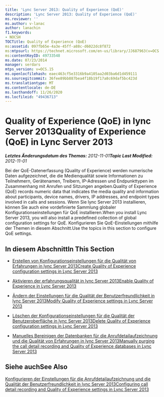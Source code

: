 ```yaml
---
title: 'Lync Server 2013: Quality of Experience (QoE)'
description: 'Lync Server 2013: Quality of Experience (QoE)'
ms.reviewer: ''
ms.author: v-lanac
author: lanachin
f1.keywords:
- NOCSH
TOCTitle: Quality of Experience (QoE)
ms:assetid: 097fb65e-4a3e-45ff-a88c-d6022dc8f872
ms:mtpsurl: https://technet.microsoft.com/en-us/library/JJ687963(v=OCS.15)
ms:contentKeyID: 49733548
ms.date: 07/23/2014
manager: serdars
mtps_version: v=OCS.15
ms.openlocfilehash: eaec463cf5e3316b9a4105aa2d03ba6d1d459111
ms.sourcegitcommit: 36fee89bb887bea4f18b19f17a8c69daf5bc423d
ms.translationtype: MT
ms.contentlocale: de-DE
ms.lasthandoff: 11/26/2020
ms.locfileid: "49436713"
---
```

# <a name="quality-of-experience-qoe-in-lync-server-2013"></a><span data-ttu-id="e686e-103">Quality of Experience (QoE) in lync Server 2013</span><span class="sxs-lookup"><span data-stu-id="e686e-103">Quality of Experience (QoE) in Lync Server 2013</span></span>

<div data-xmlns="http://www.w3.org/1999/xhtml">

<div class="topic" data-xmlns="http://www.w3.org/1999/xhtml" data-msxsl="urn:schemas-microsoft-com:xslt" data-cs="https://msdn.microsoft.com/">

<div data-asp="https://msdn2.microsoft.com/asp">



</div>

<div id="mainSection">

<div id="mainBody"><span data-ttu-id="e686e-104">

<span> </span></span><span class="sxs-lookup"><span data-stu-id="e686e-104">

<span> </span></span></span>

<span data-ttu-id="e686e-105">_**Letztes Änderungsdatum des Themas:** 2012-11-01_</span><span class="sxs-lookup"><span data-stu-id="e686e-105">_**Topic Last Modified:** 2012-11-01_</span></span>

<span data-ttu-id="e686e-106">Bei der QoE-Datenerfassung (Quality of Experience) werden numerische Daten aufgezeichnet, die die Medienqualität sowie Informationen zu Teilnehmern, Gerätenamen, Treibern, IP-Adressen und Endpunkttypen im Zusammenhang mit Anrufen und Sitzungen angeben.</span><span class="sxs-lookup"><span data-stu-id="e686e-106">Quality of Experience (QoE) records numeric data that indicates the media quality and information about participants, device names, drivers, IP addresses, and endpoint types involved in calls and sessions.</span></span> <span data-ttu-id="e686e-107">Wenn Sie lync Server 2013 installieren, können Sie auch eine vordefinierte Sammlung globaler Konfigurationseinstellungen für QoE installieren.</span><span class="sxs-lookup"><span data-stu-id="e686e-107">When you install Lync Server 2013, you will also install a predefined collection of global configuration settings for QoE.</span></span> <span data-ttu-id="e686e-108">Konfigurieren Sie QoE-Einstellungen mithilfe der Themen in diesem Abschnitt.</span><span class="sxs-lookup"><span data-stu-id="e686e-108">Use the topics in this section to configure QoE settings.</span></span>

<div>

## <a name="in-this-section"></a><span data-ttu-id="e686e-109">In diesem Abschnitt</span><span class="sxs-lookup"><span data-stu-id="e686e-109">In This Section</span></span>

  - [<span data-ttu-id="e686e-110">Erstellen von Konfigurationseinstellungen für die Qualität von Erfahrungen in lync Server 2013</span><span class="sxs-lookup"><span data-stu-id="e686e-110">Create Quality of Experience configuration settings in Lync Server 2013</span></span>](lync-server-2013-create-quality-of-experience-configuration-settings.md)

  - [<span data-ttu-id="e686e-111">Aktivieren der erfahrungsqualität in lync Server 2013</span><span class="sxs-lookup"><span data-stu-id="e686e-111">Enable Quality of Experience in Lync Server 2013</span></span>](lync-server-2013-enable-quality-of-experience.md)

  - [<span data-ttu-id="e686e-112">Ändern der Einstellungen für die Qualität der Benutzerfreundlichkeit in lync Server 2013</span><span class="sxs-lookup"><span data-stu-id="e686e-112">Modify Quality of Experience settings in Lync Server 2013</span></span>](lync-server-2013-modify-quality-of-experience-settings.md)

  - [<span data-ttu-id="e686e-113">Löschen der Konfigurationseinstellungen für die Qualität der Benutzeroberfläche in lync Server 2013</span><span class="sxs-lookup"><span data-stu-id="e686e-113">Delete Quality of Experience configuration settings in Lync Server 2013</span></span>](lync-server-2013-delete-quality-of-experience-configuration-settings.md)

  - [<span data-ttu-id="e686e-114">Manuelles Bereinigen der Datenbanken für die Anrufdetailaufzeichnung und die Qualität von Erfahrungen in lync Server 2013</span><span class="sxs-lookup"><span data-stu-id="e686e-114">Manually purging the call detail recording and Quality of Experience databases in Lync Server 2013</span></span>](lync-server-2013-manually-purging-the-call-detail-recording-and-quality-of-experience-databases.md)

</div>

<div>

## <a name="see-also"></a><span data-ttu-id="e686e-115">Siehe auch</span><span class="sxs-lookup"><span data-stu-id="e686e-115">See Also</span></span>


[<span data-ttu-id="e686e-116">Konfigurieren der Einstellungen für die Anrufdetailaufzeichnung und die Qualität der Benutzerfreundlichkeit in lync Server 2013</span><span class="sxs-lookup"><span data-stu-id="e686e-116">Configuring call detail recording and Quality of Experience settings in Lync Server 2013</span></span>](lync-server-2013-configuring-call-detail-recording-and-quality-of-experience-settings.md)  
  

<span data-ttu-id="e686e-117"></div>

</div>

<span> </span>

</div>

</div>

</span><span class="sxs-lookup"><span data-stu-id="e686e-117"></div>

</div>

<span> </span>

</div>

</div>

</span></span></div>


